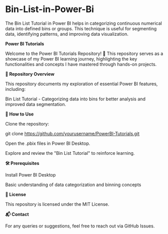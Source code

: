 # Bin-List-in-Power-Bi
The Bin List Tutorial in Power BI helps in categorizing continuous numerical data into defined bins or groups. This technique is useful for segmenting data, identifying patterns, and improving data visualization.

**Power BI Tutorials**

Welcome to the Power BI Tutorials Repository! 🚀 This repository serves as a showcase of my Power BI learning journey, highlighting the key functionalities and concepts I have mastered through hands-on projects.

**📌 Repository Overview**

This repository documents my exploration of essential Power BI features, including:

Bin List Tutorial - Categorizing data into bins for better analysis and improved data segmentation.

**📂 How to Use**

Clone the repository:

git clone https://github.com/yourusername/PowerBI-Tutorials.git

Open the .pbix files in Power BI Desktop.

Explore and review the "Bin List Tutorial" to reinforce learning.

**🛠 Prerequisites**

Install Power BI Desktop

Basic understanding of data categorization and binning concepts

**📜 License**

This repository is licensed under the MIT License.

**📬 Contact**

For any queries or suggestions, feel free to reach out via GitHub Issues.
